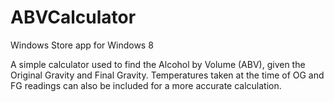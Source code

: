 ABVCalculator
=============

Windows Store app for Windows 8

A simple calculator used to find the Alcohol by Volume (ABV), given the Original Gravity and Final Gravity. Temperatures taken at the time of OG and FG readings can also be included for a more accurate calculation.
